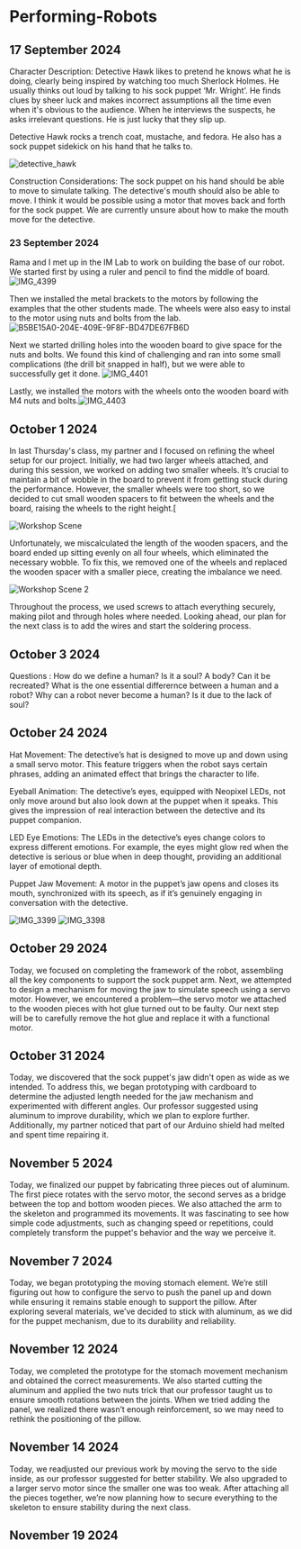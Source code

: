 # Performing-Robots

## 17 September 2024
Character Description: Detective Hawk likes to pretend he knows what he is doing, clearly being inspired by watching too much Sherlock Holmes. He usually thinks out loud by talking to his sock puppet ‘Mr. Wright’. He finds clues by sheer luck and makes incorrect assumptions all the time even when it's obvious to the audience. When he interviews the suspects, he asks irrelevant questions. He is just lucky that they slip up.

Detective Hawk rocks a trench coat, mustache, and fedora. He also has a sock puppet sidekick on his hand that he talks to.

![detective_hawk](https://github.com/user-attachments/assets/ab8920c7-f0b4-4344-a60e-056e1bbcd83c)

Construction Considerations: The sock puppet on his hand should be able to move to simulate talking. The detective's mouth should also be able to move. I think it would be possible using a motor that moves back and forth for the sock puppet. We are currently unsure about how to make the mouth move for the detective.

### 23 September 2024

Rama and I met up in the IM Lab to work on building the base of our robot. We started first by using a ruler and pencil to find the middle of board. ![IMG_4399](https://github.com/user-attachments/assets/8ec5b4ab-6df1-49ff-89f5-e132e0c16d1b)

Then we installed the metal brackets to the motors by following the examples that the other students made. The wheels were also easy to instal to the motor using nuts and bolts from the lab.
![B5BE15A0-204E-409E-9F8F-BD47DE67FB6D](https://github.com/user-attachments/assets/70db8943-af7e-499c-96f9-4f495d43b24b)

Next we started drilling holes into the wooden board to give space for the nuts and bolts. We found this kind of challenging and ran into some small complications (the drill bit snapped in half), but we were able to successfully get it done.
![IMG_4401](https://github.com/user-attachments/assets/39e64f4c-785c-48ee-a3bf-3d8b4b6236c8)

Lastly, we installed the motors with the wheels onto the wooden board with M4 nuts and bolts.![IMG_4403](https://github.com/user-attachments/assets/f9d5e252-15f3-4112-b50e-fe5b5c665feb)

## October 1 2024
In last Thursday's class, my partner and I focused on refining the wheel setup for our project. Initially, we had two larger wheels attached, and during this session, we worked on adding two smaller wheels. It’s crucial to maintain a bit of wobble in the board to prevent it from getting stuck during the performance. However, the smaller wheels were too short, so we decided to cut small wooden spacers to fit between the wheels and the board, raising the wheels to the right height.[

![Workshop Scene](https://github.com/ramawid/Performing-Robots/blob/c12ca7215de2147678c8d2976de3ab1deb2c4c76/IMG_1971.jpg)

Unfortunately, we miscalculated the length of the wooden spacers, and the board ended up sitting evenly on all four wheels, which eliminated the necessary wobble. To fix this, we removed one of the wheels and replaced the wooden spacer with a smaller piece, creating the imbalance we need.

![Workshop Scene 2](https://github.com/ramawid/Performing-Robots/blob/c12ca7215de2147678c8d2976de3ab1deb2c4c76/IMG_1972.jpg)

Throughout the process, we used screws to attach everything securely, making pilot and through holes where needed. Looking ahead, our plan for the next class is to add the wires and start the soldering process.

## October 3 2024
Questions : How do we define a human? Is it a soul? A body? Can it be recreated? What is the one essential differernce between a human and a robot? Why can a robot never become a human? Is it due to the lack of soul?

## October 24 2024

 Hat Movement:
The detective’s hat is designed to move up and down using a small servo motor. This feature triggers when the robot says certain phrases, adding an animated effect that brings the character to life.

 Eyeball Animation:
The detective’s eyes, equipped with Neopixel LEDs, not only move around but also look down at the puppet when it speaks. This gives the impression of real interaction between the detective and its puppet companion.

 LED Eye Emotions: 
The LEDs in the detective’s eyes change colors to express different emotions. For example, the eyes might glow red when the detective is serious or blue when in deep thought, providing an additional layer of emotional depth.

 Puppet Jaw Movement: 
A motor in the puppet’s jaw opens and closes its mouth, synchronized with its speech, as if it’s genuinely engaging in conversation with the detective.

![IMG_3399](https://github.com/user-attachments/assets/a6b42a00-b827-4451-9a23-b817c3b2f074)
![IMG_3398](https://github.com/user-attachments/assets/9823448a-0926-441e-a2c7-900c1d5cd3dd)

## October 29 2024

Today, we focused on completing the framework of the robot, assembling all the key components to support the sock puppet arm. Next, we attempted to design a mechanism for moving the jaw to simulate speech using a servo motor. However, we encountered a problem—the servo motor we attached to the wooden pieces with hot glue turned out to be faulty. Our next step will be to carefully remove the hot glue and replace it with a functional motor.

## October 31 2024

Today, we discovered that the sock puppet's jaw didn't open as wide as we intended. To address this, we began prototyping with cardboard to determine the adjusted length needed for the jaw mechanism and experimented with different angles. Our professor suggested using aluminum to improve durability, which we plan to explore further. Additionally, my partner noticed that part of our Arduino shield had melted and spent time repairing it.

## November 5 2024

Today, we finalized our puppet by fabricating three pieces out of aluminum. The first piece rotates with the servo motor, the second serves as a bridge between the top and bottom wooden pieces. We also attached the arm to the skeleton and programmed its movements. It was fascinating to see how simple code adjustments, such as changing speed or repetitions, could completely transform the puppet's behavior and the way we perceive it.

## November 7 2024

Today, we began prototyping the moving stomach element. We’re still figuring out how to configure the servo to push the panel up and down while ensuring it remains stable enough to support the pillow. After exploring several materials, we’ve decided to stick with aluminum, as we did for the puppet mechanism, due to its durability and reliability.

## November 12 2024

Today, we completed the prototype for the stomach movement mechanism and obtained the correct measurements. We also started cutting the aluminum and applied the two nuts trick that our professor taught us to ensure smooth rotations between the joints. When we tried adding the panel, we realized there wasn’t enough reinforcement, so we may need to rethink the positioning of the pillow.

## November 14 2024

Today, we readjusted our previous work by moving the servo to the side inside, as our professor suggested for better stability. We also upgraded to a larger servo motor since the smaller one was too weak. After attaching all the pieces together, we’re now planning how to secure everything to the skeleton to ensure stability during the next class.

## November 19 2024


